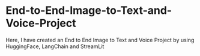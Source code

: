# End-to-End-Image-to-Text-and-Voice-Project
Here, I have created an End to End Image to Text and Voice Project by using HuggingFace, LangChain and StreamLit
